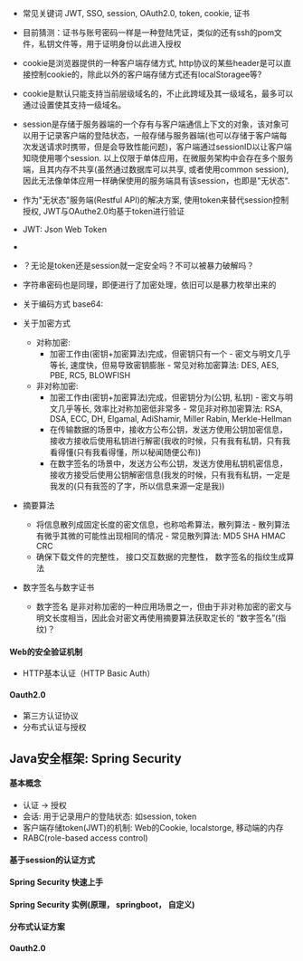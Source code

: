 
* 常见关键词
JWT, SSO, session, OAuth2.0, token, cookie, 证书

* 目前猜测：证书与账号密码一样是一种登陆凭证，类似的还有ssh的pom文件，私钥文件等，用于证明身份以此进入授权

* cookie是浏览器提供的一种客户端存储方式, http协议的某些header是可以直接控制cookie的，除此以外的客户端存储方式还有localStoragee等?
* cookie是默认只能支持当前层级域名的，不止此跨域及其一级域名，最多可以通过设置使其支持一级域名。

* session是存储于服务器端的一个存有与客户端通信上下文的对象，该对象可以用于记录客户端的登陆状态，一般存储与服务器端(也可以存储于客户端每次发送请求时携带，但是会导致性能问题)，客户端通过sessionID以让客户端知晓使用哪个session.
以上仅限于单体应用，在微服务架构中会存在多个服务端，且其内存不共享(虽然通过数据库可以共享, 或者使用common session), 因此无法像单体应用一样确保使用的服务端具有该session，也即是"无状态".
* 作为"无状态"服务端(Restful API)的解决方案, 使用token来替代session控制授权, JWT与OAuthe2.0均基于token进行验证

* JWT: Json Web Token
* 


* ？无论是token还是session就一定安全吗？不可以被暴力破解吗？
* 字符串密码也是同理，即便进行了加密处理，依旧可以是暴力枚举出来的



* 关于编码方式
base64: 


* 关于加密方式
    * 对称加密: 
        * 加密工作由(密钥+加密算法)完成，但密钥只有一个 - 密文与明文几乎等长, 速度快，但易导致密钥膨胀 - 常见对称加密算法: DES, AES, PBE, RC5, BLOWFISH
    * 非对称加密: 
        * 加密工作由(密钥+加密算法)完成，但密钥分为(公钥, 私钥) - 密文与明文几乎等长, 效率比对称加密低非常多 - 常见非对称加密算法: RSA, DSA, ECC, DH, Elgamal, AdiShamir, Miller Rabin, Merkle-Hellman
        * 在传输数据的场景中，接收方公布公钥，发送方使用公钥加密信息，接收方接收后使用私钥进行解密(我收的时候，只有我有私钥，只有我看得懂(只有我看得懂，所以秘闻随便公布))
        * 在数字签名的场景中，发送方公布公钥，发送方使用私钥机密信息，接收方接受后使用公钥解密信息(我发的时候，只有我有私钥，一定是我发的(只有我签的了字，所以信息来源一定是我))
* 摘要算法
    * 将信息散列成固定长度的密文信息，也称哈希算法，散列算法 - 散列算法有微乎其微的可能性出现相同的情况 - 常见散列算法: MD5 SHA HMAC CRC
    * 确保下载文件的完整性， 接口交互数据的完整性， 数字签名的指纹生成算法
* 数字签名与数字证书
    * 数字签名 是非对称加密的一种应用场景之一，但由于非对称加密的密文与明文长度相当，因此会对密文再使用摘要算法获取定长的 “数字签名”(指纹)？







#### Web的安全验证机制
* HTTP基本认证（HTTP Basic Auth）

#### Oauth2.0
* 第三方认证协议
* 分布式认证与授权


## Java安全框架: Spring Security

#### 基本概念
* 认证 -> 授权
* 会话: 用于记录用户的登陆状态: 如session, token
* 客户端存储token(JWT)的机制: Web的Cookie, localstorge, 移动端的内存
* RABC(role-based access control)

#### 基于session的认证方式

#### Spring Security 快速上手

#### Spring Security 实例(原理， springboot， 自定义)

#### 分布式认证方案

#### Oauth2.0
